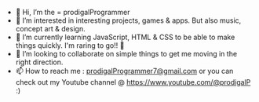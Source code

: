 - 👋 Hi, I’m the = prodigalProgrammer
- 👀 I’m interested in interesting projects, games & apps. But also music, concept art & design.
- 🌱 I’m currently learning JavaScript, HTML & CSS to be able to make things quickly. I'm raring to go!! 🚀
- 💞️ I’m looking to collaborate on simple things to get me moving in the right direction.
- 📫 How to reach me : prodigalProgrammer7@gmail.com or you can check out my Youtube channel @ https://www.youtube.com/@prodigalP :)

<!---
prodigalprogrammer/prodigalprogrammer is a ✨ special ✨ repository because its `README.md` (this file) appears on your GitHub profile.
You can click the Preview link to take a look at your changes.
--->

